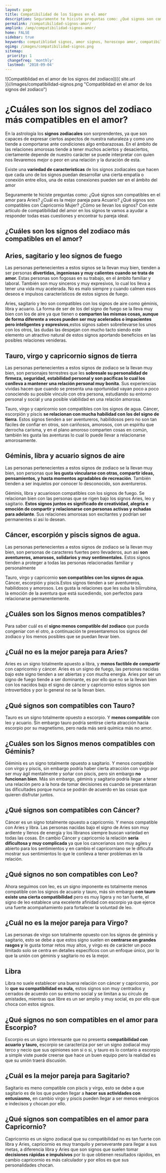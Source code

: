 ```yaml
---
layout: page
title: Compatibilidad de los Signos en el amor
description: Seguramente te hiciste preguntas como: ¿Qué signos son compatibles en el amor para Aries? ¿Cuál es la mejor pareja para Acuario? ¿Qué signos son compatibles con Capricornio Mujer? ¿Cómo se llevan los signos? Con este articulo te ayudamos.
permalink: /compatibilidad-signos-amor/
amplink: /amp/compatibilidad-signos-amor/
home: FALSE
sidebar: true
keywords: compatiblidad signos, amor signos, horoscopo amor, compatibilidad en el amor, mejor pareja, como se llevan los signos, astrologia, carta natal, astrología, lectura del tarot, signos del zodiaco, horoscopos, astros, cambio de estaciones
ogimg: /images/compatibilidad-signos.png
sitemap:
 priority: 1
 changefreq: 'monthly'
 lastmod: '2018-09-04'
---
```


![Compatiblidad en el amor de los signos del zodiaco]({{ site.url }}//images/compatibilidad-signos.png "Compatiblidad en el amor de los signos del zodiaco")

# ¿Cuáles son los signos del zodiaco más compatibles en el amor?

En la astrología los **signos zodiacales** son sorprendentes, ya que son capaces de expresar ciertos aspectos de nuestra naturaleza y como uno tiende a comportarse ante condiciones algo embarazosas. En el ámbito de las relaciones amorosas tiende a tener muchos aciertos y desaciertos, ciertamente depende de nuestro carácter se puede interpretar con quien nos llevaremos mejor o peor en una relación y la duración de esta.

Existe una **variedad de características** de los signos zodiacales que hacen que cada uno de los signos puedan desarrollar una cierta empatía o conexión entre ellos, una de estas conexiones pueden ser en el ámbito del amor

Seguramente te hiciste preguntas como: ¿Qué signos son compatibles en el amor para Aries? ¿Cuál es la mejor pareja para Acuario? ¿Qué signos son compatibles con Capricornio Mujer? ¿Cómo se llevan los signos? Con este articulo de compatibilidad del amor en los signos te vamos a ayudar a responder todas esas cuestiones y encontrar tu pareja ideal.

## ¿Cuáles son los signos del zodiaco más compatibles en el amor?

## Aries, sagitario y leo signos de fuego

Las personas pertenecientes a estos signos se la llevan muy bien, tienden a ser personas **divertidas, ingeniosas y muy calientes cuando se trata de amor.** Estas personas son fogosas en su trabajo, en el ámbito familiar y laboral. También son muy sinceros y muy expresivos, lo cual los lleva a tener una vida muy acelerada. No es malo siempre y cuando calmen esos deseos e impulsos característicos de estos signos de fuego.

Aries, sagitario y leo son compatibles con los signos de aire como géminis, libra y acuario. La forma de ser de los del signo de fuego se la lleva muy bien con los de aire ya que tienen o **comparten las mismas cosas, aunque de forma diferente a veces pueden ser muy acelerados o impacientes pero inteligentes y expresivos**,estos signos saben sobrellevarse los unos con los otros, las dudas las despejan con mucho tacto siendo este elemento un atractivo natural de estos signos aportando beneficios en las posibles relaciones venideras.

## Tauro, virgo y capricornio signos de tierra

Las personas pertenecientes a estos signos de zodiaco se la llevan muy bien, son personajes terrestres que les **sobresale su personalidad de firmeza, seguridad, estabilidad personal y son pacíficas lo cual los conlleva a mantener una relación personal muy bonita**. Sus experiencias vividas hacen que cuando se presenta una oportunidad vayan poco a poco conociendo su posible vínculo con otra persona, estudiando su entorno personal y social y una posible viabilidad en una relación amorosa.

Tauro, virgo y capricornio son compatibles con los signos de agua. Cáncer, escorpión y piscis **se relacionan con mucha habilidad con los del signo de tierra**. Estos signos tienden a ser aventureros, habilidosos pero no son tan fáciles de confiar en otros, son cariñosos, amorosos, con un espíritu que derrocha carisma, y en el plano amoroso comparten cosas en común, también les gusta las aventuras lo cual lo puede llevar a relacionarse amorosamente.

## Géminis, libra y acuario signos de aire

Las personas pertenecientes a estos signos de zodiaco se la llevan muy bien, son personas que **les gusta vincularse con otras, compartir ideas, pensamientos, y hasta momentos agradables de recreación**. También tienden a ser inquietos por conocer lo desconocido, son aventureros.

Géminis, libra y acuarioson compatibles con los signos de fuego. Se relacionan bien con las personas que se rigen bajo los signos Aries, leo y sagitario. **Estos signos juntos es significado de creatividad, alegría e emoción de compartir y relacionarse con personas activas y echadas para adelante**. Sus relaciones amorosas son excitantes y podrían ser permanentes si así lo desean.

## Cáncer, escorpión y piscis signos de agua.

Las personas pertenecientes a estos signos de zodiaco se la llevan muy bien, son personas de caracteres fuertes pero llevaderos, aun así **son aventureros, amorosos, solidarios y muy sentimentales.** Estos signos tienden a proteger a todas las personas relacionadas familiar y personalmente

Tauro, virgo y capricornio **son compatibles con los signos de agua**. Cáncer, escorpión y piscis.Estos signos tienden a ser aventureros, habilidosos y amorosos. Les gusta la relaciones que les suba la bilirrubina, la emoción de la aventura que está sucediendo, son perfectos para relacionarse permanentemente.


## ¿Cuáles son los Signos menos compatibles?

Para saber cuál es el **signo menos compatible del zodiaco** que pueda congeniar con el otro, a continuación te presentaremos los signos del zodiaco y los menos posibles que se puedan llevar bien.

## ¿Cuál no es la mejor pareja para Aries?

Aries es un signo totalmente apuesto a libra, y **menos factible de compartir** con capricornio y cáncer. Aries es un signo de fuego, las personas nacidas bajo este signo tienden a ser abiertas y con mucha energía. Aries por ser un signo de fuego tiende a ser dominante, es por ello que no se la llevan bien con los nacidos bajo el signo de cáncer y capricornio estos signos son introvertidos y por lo general no se la llevan bien.

## ¿Qué signos son compatibles con Tauro?

Tauro es un signo totalmente opuesto a escorpio. Y **menos compatible** con leo y acuario. Sin embargo tauro podría sentirse cierta atracción hacia escorpio por su magnetismo, pero nada más será química más no amor.

## ¿Cuáles son los Signos menos compatibles con Géminis?

Géminis es un signo totalmente opuesto a sagitario. Y menos compatible con virgo y piscis, sin embargo podría haber cierta atracción con virgo por ser muy ágil mentalmente y soñar con piscis, pero sin embargo **no funcionan bien**. Más sin embargo, géminis y sagitario podría llegar a tener una relación pero a la hora de tomar decisiones es cuando se presentaran las dificultades porque nunca se podrán de acuerdo en las cosas que quieren disfrutar juntos.

## ¿Qué signos son compatibles con Cáncer?

Cáncer es un signo totalmente opuesto a capricornio. Y menos compatible con Aries y libra. Las personas nacidas bajo el signo de Aries son muy ardiente y llenos de energía y los líbranos siempre buscan variedad en todas las cosas. En cambio Cáncer y capricornio la relación **seria dificultosa y muy complicada** ya que los cancerianos son muy agiles y abierto para los sentimientos y en cambio el capricorniano se le dificulta mostrar sus sentimientos lo que le conlleva a tener problemas en la relación.

## ¿Qué signos no son compatibles con Leo?

Ahora seguimos con leo, es un signo imponente es totalmente menos compatible con los signos de acuario y tauro, más sin embargo **con tauro existe una cierta compatibilidad** pero es muy ligera y no tan fuerte, el signo de leo establece una excelente afinidad con escorpio ya que ejerce una fuerte acompañamiento para fortalecer la voluntad de leo.

## ¿Cuál no es la mejor pareja para Virgo?

Las personas de virgo son totalmente opuesto con los signos de géminis y sagitario, esto se debe a que estos signo suelen en **centrarse en grandes rasgos y** le gusta tomar retos muy altos, y virgo es de carácter un poco limitado solo se centra en detalles específicos con un enfoque único, por lo que la unión con géminis y sagitario no es la mejor.

## Libra

Libra no suele establecer una buena relación con cáncer y capricornio, por lo **que su compatibilidad es nula,** estos signos son muy centrados y cerrados de acuerdo con su entorno social y se limitan a su círculo de amistades, mientras que libre es un ser amplio y muy social, es por ello que choca con estos signos.

## ¿Qué signos no son compatibles en el amor para Escorpio?

Escorpio es un signo interesante que no presenta **compatibilidad con acuario y tauro,** escorpio se caracteriza por ser un signo zodiacal muy terco y necio que sus opiniones son si o si, y tauro es lo contario a escorpio a simple viste puede creerse que hace un buen equipo pero la realidad es que su unión traerá discusión.

## ¿Cuál es la mejor pareja para Sagitario?

Sagitario es meno compatible con piscis y virgo, esto se debe a que sagitario es de los que pueden llegar a **hacer sus actividades con entusiasmo,** en cambio virgo y piscis pueden llegar a ser menos enérgicos e indecisos y chocan por ello.

## ¿Qué signos son compatibles en el amor para Capricornio?

Capricornio es un signo zodiacal que su compatibilidad no es tan fuerte con libra y Aries, capricornio es muy tranquilo y perseverante para llegar a sus metas, a diferencia libra y Aries que son signos que suelen tomar **decisiones rápidas e impulsivos** por lo que obtienen resultados rápidos, en cambio capricornio es más calculador y por ellos es que sus personalidades chocan.
